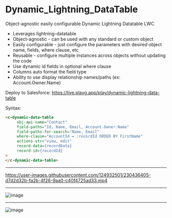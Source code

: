 # Dynamic_Lightning_DataTable

Object-agnostic easily configurable Dynamic Lightning Datatable LWC
* Leverages lightning-datatable
* Object-agnostic - can be used with any standard or custom object
* Easily configurable - just configure the parameters with desired object name, fields, where clause, etc
* Reusable - configure multiple instances across objects without updating the code
* Use dynamic id fields in optional where clause
* Columns auto format the field type
* Ability to use display relationship names/paths (ex: Account.Owner.Name)

Deploy to Salesforce: https://live.playg.app/play/dynamic-lightning-data-table

Syntax:
```html
<c-dynamic-data-table
     obj-api-name="Contact"
     field-paths="Id, Name, Email, Account.Owner.Name"
     field-paths-for-search="Name, Email"
     where-clause="AccountId = :recordId ORDER BY FirstName"
	 actions-str="view, edit"
     record-data={recordData}
     record-id={recordId}
>
</c-dynamic-data-table>
```

---------------------------

https://user-images.githubusercontent.com/124932501/230436405-d7d2d32b-fa2b-4f26-9aa0-c40f4725ad33.mp4

---------------------------

![image](https://user-images.githubusercontent.com/124932501/229315781-e3369e1e-c37c-4656-8f58-4d758e46d5ae.png)

---------------------------

![image](https://user-images.githubusercontent.com/124932501/229315764-2fe1e5bc-200c-44d2-bfca-cd99fa9fbf63.png)
